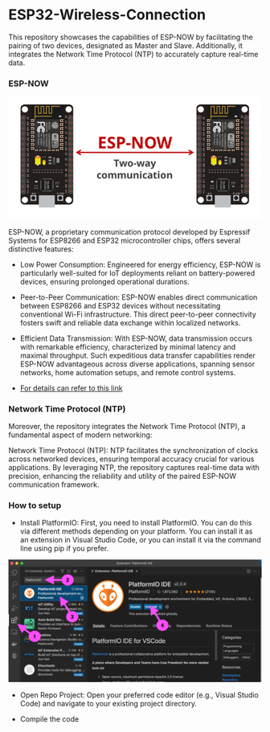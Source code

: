 # ESP32-Wireless-Connection

This repository showcases the capabilities of ESP-NOW by facilitating the pairing of two devices, designated as Master and Slave. Additionally, it integrates the Network Time Protocol (NTP) to accurately capture real-time data.

### ESP-NOW

<img src="https://github.com/Roey0204/ESP32-Wireless-Connection/blob/main/ESP-NOW%20pairing/img/esp-now.PNG">

ESP-NOW, a proprietary communication protocol developed by Espressif Systems for ESP8266 and ESP32 microcontroller chips, offers several distinctive features:

- Low Power Consumption: Engineered for energy efficiency, ESP-NOW is particularly well-suited for IoT deployments reliant on battery-powered devices, ensuring prolonged operational durations.
  
- Peer-to-Peer Communication: ESP-NOW enables direct communication between ESP8266 and ESP32 devices without necessitating conventional Wi-Fi infrastructure. This direct peer-to-peer connectivity fosters swift and reliable data exchange within localized networks.
  
- Efficient Data Transmission: With ESP-NOW, data transmission occurs with remarkable efficiency, characterized by minimal latency and maximal throughput. Such expeditious data transfer capabilities render ESP-NOW advantageous across diverse applications, spanning sensor networks, home automation setups, and remote control systems.
  
- [For details can refer to this link ](https://www.espressif.com/en/solutions/low-power-solutions/esp-now) 

### Network Time Protocol (NTP)
Moreover, the repository integrates the Network Time Protocol (NTP), a fundamental aspect of modern networking:

Network Time Protocol (NTP): NTP facilitates the synchronization of clocks across networked devices, ensuring temporal accuracy crucial for various applications. By leveraging NTP, the repository captures real-time data with precision, enhancing the reliability and utility of the paired ESP-NOW communication framework.

### How to setup

- Install PlatformIO: First, you need to install PlatformIO. You can do this via different methods depending on your platform. You can install it as an extension in Visual Studio Code, or you can install it via the command line using pip if you prefer.

<img src="https://github.com/Roey0204/ESP32-Wireless-Connection/blob/main/ESP-NOW%20pairing/img/platformio.png">
  
- Open Repo Project: Open your preferred code editor (e.g., Visual Studio Code) and navigate to your existing project directory.

- Compile the code


